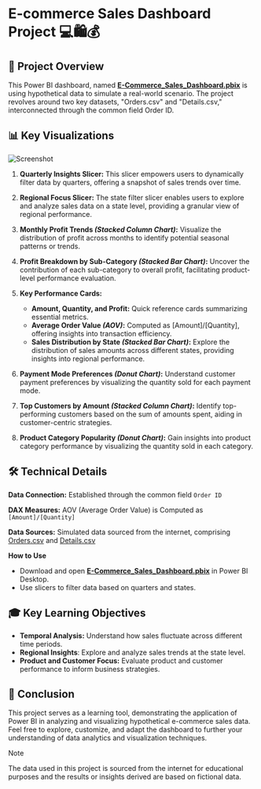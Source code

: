 # E-commerce Sales Dashboard Project 💻🛍️💰

## 📝 Project Overview
This Power BI dashboard, named **[E-Commerce_Sales_Dashboard.pbix](E-Commerce_Sales_Dashboard.pbix)**  is using hypothetical data to simulate a real-world scenario. 
The project revolves around two key datasets, "Orders.csv" and "Details.csv," interconnected through the common field Order ID.

## 📊 Key Visualizations

![Screenshot](https://github.com/5umit-chandra/E-Commerce_Sales_Dashboard/assets/154830809/ddee4108-e62a-4395-a38a-6ca127384196)

1. **Quarterly Insights Slicer:**  This slicer empowers users to dynamically filter data by quarters, offering a snapshot of sales trends over time.

2. **Regional Focus Slicer:**  The state filter slicer enables users to explore and analyze sales data on a state level, providing a granular view of regional performance.

3. **Monthly Profit Trends _(Stacked Column Chart)_:**  Visualize the distribution of profit across months to identify potential seasonal patterns or trends.

4. **Profit Breakdown by Sub-Category _(Stacked Bar Chart)_:**  Uncover the contribution of each sub-category to overall profit, facilitating product-level performance evaluation.

5. **Key Performance Cards:**
    - **Amount, Quantity, and Profit:**  Quick reference cards summarizing essential metrics.
    - **Average Order Value _(AOV)_:**  Computed as [Amount]/[Quantity], offering insights into transaction efficiency.
    - **Sales Distribution by State _(Stacked Bar Chart)_:**  Explore the distribution of sales amounts across different states, providing insights into regional performance.

6. **Payment Mode Preferences _(Donut Chart)_:**  Understand customer payment preferences by visualizing the quantity sold for each payment mode.

7. **Top Customers by Amount _(Stacked Column Chart)_:**  Identify top-performing customers based on the sum of amounts spent, aiding in customer-centric strategies.

8. **Product Category Popularity _(Donut Chart)_:**  Gain insights into product category performance by visualizing the quantity sold in each category.


## 🛠️ Technical Details

**Data Connection:**  Established through the common field `Order ID`

**DAX Measures:**  AOV (Average Order Value) is Computed as `[Amount]/[Quantity]`

**Data Sources:**  Simulated data sourced from the internet, comprising [Orders.csv](Orders.csv) and [Details.csv](Details.csv)

**How to Use**
- Download and open **[E-Commerce_Sales_Dashboard.pbix](E-Commerce_Sales_Dashboard.pbix)** in Power BI Desktop.
- Use slicers to filter data based on quarters and states.

## 🎓 Key Learning Objectives
- **Temporal Analysis:** Understand how sales fluctuate across different time periods.
- **Regional Insights**: Explore and analyze sales trends at the state level.
- **Product and Customer Focus:** Evaluate product and customer performance to inform business strategies.

## 🧠 Conclusion
This project serves as a learning tool, demonstrating the application of Power BI in analyzing and visualizing hypothetical e-commerce sales data. Feel free to explore, customize, and adapt the dashboard to further your understanding of data analytics and visualization techniques.

> [!NOTE]
>The data used in this project is sourced from the internet for educational purposes and the results or insights derived are based on fictional data.